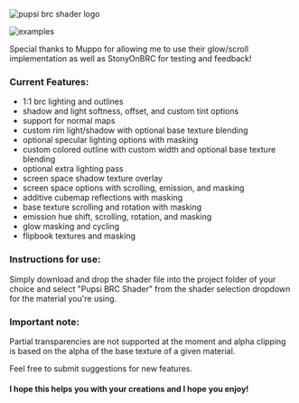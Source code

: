 ![pupsi brc shader logo](https://i.ibb.co/w4zTZtq/pupsibrcshaderlogo.png "pupsi brc shader logo")

![examples](https://i.postimg.cc/Jh6Cbg3y/New-Examples.png "examples")

Special thanks to Muppo for allowing me to use their glow/scroll implementation as well as StonyOnBRC for testing and feedback!

### Current Features:
- 1:1 brc lighting and outlines
- shadow and light softness, offset, and custom tint options
- support for normal maps
- custom rim light/shadow with optional base texture blending
- optional specular lighting options with masking
- custom colored outline with custom width and optional base texture blending
- optional extra lighting pass
- screen space shadow texture overlay
- screen space options with scrolling, emission, and masking
- additive cubemap reflections with masking
- base texture scrolling and rotation with masking
- emission hue shift, scrolling, rotation, and masking
- glow masking and cycling
- flipbook textures and masking

### Instructions for use:
Simply download and drop the shader file into the project folder of your choice and select "Pupsi BRC Shader" from the shader selection dropdown for the material you're using.

### Important note:
Partial transparencies are not supported at the moment and alpha clipping is based on the alpha of the base texture of a given material.

Feel free to submit suggestions for new features.

#### I hope this helps you with your creations and I hope you enjoy!